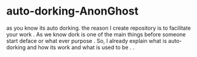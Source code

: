 # auto-dorking-AnonGhost
as you know its auto dorking. the reason I create repository is to facilitate your work . As we know dork is one of the main things before someone start deface or what ever purpose . So, I already explain what is auto-dorking and how its work and what is used to be . .
